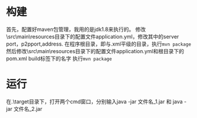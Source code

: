 # 构建
首先，配置好maven包管理，我用的是jdk1.8来执行的。
修改\src\main\resources目录下的配置文件application.yml，修改其中的server port，p2pport,address.
在程序根目录，即与.xml平级的目录，执行`mvn package`
然后修改\src\main\resources目录下的配置文件application.yml和根目录下的pom.xml build标签下的名字
执行`mvn package`

# 运行
在.\target目录下，打开两个cmd窗口，分别输入java -jar 文件名_1.jar 和 java -jar 文件名_2.jar
